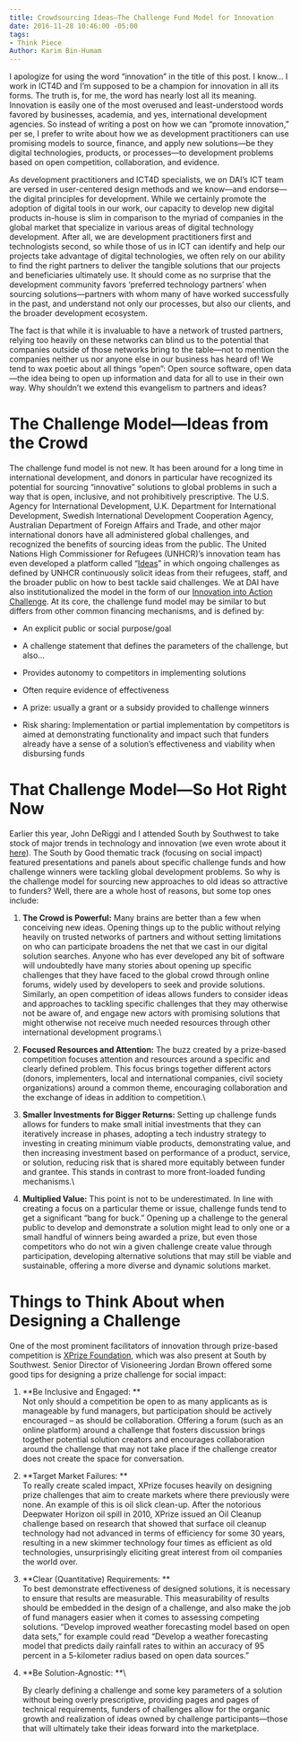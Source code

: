 ```yaml
---
title: Crowdsourcing Ideas—The Challenge Fund Model for Innovation
date: 2016-11-28 10:46:00 -05:00
tags:
- Think Piece
Author: Karim Bin-Humam
---
```


I apologize for using the word “innovation” in the title of this post. I know... I work in ICT4D and I’m supposed to be a champion for innovation in all its forms. The truth is, for me, the word has nearly lost all its meaning. Innovation is easily one of the most overused and least-understood words favored by businesses, academia, and yes, international development agencies. So instead of writing a post on how we can “promote innovation,” per se, I prefer to write about how we as development practitioners can use promising models to source, finance, and apply new solutions—be they digital technologies, products, or processes—to development problems based on open competition, collaboration, and evidence.

<!--more-->

As development practitioners and ICT4D specialists, we on DAI’s ICT team are versed in user-centered design methods and we know—and endorse—the digital principles for development. While we certainly promote the adoption of digital tools in our work, our capacity to develop new digital products in-house is slim in comparison to the myriad of companies in the global market that specialize in various areas of digital technology development. After all, we are development practitioners first and technologists second, so while those of us in ICT can identify and help our projects take advantage of digital technologies, we often rely on our ability to find the right partners to deliver the tangible solutions that our projects and beneficiaries ultimately use. It should come as no surprise that the development community favors ‘preferred technology partners’ when sourcing solutions—partners with whom many of have worked successfully in the past, and understand not only our processes, but also our clients, and the broader development ecosystem.

The fact is that while it is invaluable to have a network of trusted partners, relying too heavily on these networks can blind us to the potential that companies outside of those networks bring to the table—not to mention the companies neither us nor anyone else in our business has heard of! We tend to wax poetic about all things “open”: Open source software, open data—the idea being to open up information and data for all to use in their own way. Why shouldn’t we extend this evangelism to partners and ideas?

# The Challenge Model—Ideas from the Crowd

The challenge fund model is not new. It has been around for a long time in international development, and donors in particular have recognized its potential for sourcing “innovative” solutions to global problems in such a way that is open, inclusive, and not prohibitively prescriptive. The U.S. Agency for International Development, U.K. Department for International Development, Swedish International Development Cooperation Agency, Australian Department of Foreign Affairs and Trade, and other major international donors have all administered global challenges, and recognized the benefits of sourcing ideas from the public. The United Nations High Commissioner for Refugees (UNHCR)’s innovation team has even developed a platform called “[Ideas](http://innovation.unhcr.org/unhcr-ideas/)” in which ongoing challenges as defined by UNHCR continuously solicit ideas from their refugees, staff, and the broader public on how to best tackle said challenges. We at DAI have also institutionalized the model in the form of our [Innovation into Action Challenge](https://dai.forms.fm/innovation-into-action-challenge). At its core, the challenge fund model may be similar to but differs from other common financing mechanisms, and is defined by:

* An explicit public or social purpose/goal

* A challenge statement that defines the parameters of the challenge, but also…

* Provides autonomy to competitors in implementing solutions

* Often require evidence of effectiveness

* A prize: usually a grant or a subsidy provided to challenge winners

* Risk sharing: Implementation or partial implementation by competitors is aimed at demonstrating functionality and impact such that funders already have a sense of a solution’s effectiveness and viability when disbursing funds

# That Challenge Model—So Hot Right Now

Earlier this year, John DeRiggi and I attended South by Southwest to take stock of major trends in technology and innovation (we even wrote about it [here](https://dai-global-digital.com/sxsw-tech-trends-2016.html)). The South by Good thematic track (focusing on social impact) featured presentations and panels about specific challenge funds and how challenge winners were tackling global development problems. So why is the challenge model for sourcing new approaches to old ideas so attractive to funders? Well, there are a whole host of reasons, but some top ones include:

1. **The Crowd is Powerful:** Many brains are better than a few when conceiving new ideas. Opening things up to the public without relying heavily on trusted networks of partners and without setting limitations on who can participate broadens the net that we cast in our digital solution searches. Anyone who has ever developed any bit of software will undoubtedly have many stories about opening up specific challenges that they have faced to the global crowd through online forums, widely used by developers to seek and provide solutions. Similarly, an open competition of ideas allows funders to consider ideas and approaches to tackling specific challenges that they may otherwise not be aware of, and engage new actors with promising solutions that might otherwise not receive much needed resources through other international development programs.\\

2. **Focused Resources and Attention:** The buzz created by a prize-based competition focuses attention and resources around a specific and clearly defined problem. This focus brings together different actors (donors, implementers, local and international companies, civil society organizations) around a common theme, encouraging collaboration and the exchange of ideas in addition to competition.\\

3. **Smaller Investments for Bigger Returns:** Setting up challenge funds allows for funders to make small initial investments that they can iteratively increase in phases, adopting a tech industry strategy to investing in creating minimum viable products, demonstrating value, and then increasing investment based on performance of a product, service, or solution, reducing risk that is shared more equitably between funder and grantee. This stands in contrast to more front-loaded funding mechanisms.\\

4. **Multiplied Value:** This point is not to be underestimated. In line with creating a focus on a particular theme or issue, challenge funds tend to get a significant “bang for buck.” Opening up a challenge to the general public to develop and demonstrate a solution might lead to only one or a small handful of winners being awarded a prize, but even those competitors who do not win a given challenge create value through participation, developing alternative solutions that may still be viable and sustainable, offering a more diverse and dynamic solutions market.

# Things to Think About when Designing a Challenge

One of the most prominent facilitators of innovation through prize-based competition is [XPrize Foundation](http://www.xprize.org/), which was also present at South by Southwest. Senior Director of Visioneering Jordan Brown offered some good tips for designing a prize challenge for social impact:

1. **Be Inclusive and Engaged: **
   \
   Not only should a competition be open to as many applicants as is manageable by fund managers, but participation should be actively encouraged – as should be collaboration. Offering a forum (such as an online platform) around a challenge that fosters discussion brings together potential solution creators and encourages collaboration around the challenge that may not take place if the challenge creator does not create the space for conversation.

2. **Target Market Failures: **
   \
   To really create scaled impact, XPrize focuses heavily on designing prize challenges that aim to create markets where there previously were none. An example of this is oil slick clean-up. After the notorious Deepwater Horizon oil spill in 2010, XPrize issued an Oil Cleanup challenge based on research that showed that surface oil cleanup technology had not advanced in terms of efficiency for some 30 years, resulting in a new skimmer technology four times as efficient as old technologies, unsurprisingly eliciting great interest from oil companies the world over.

3. **Clear (Quantitative) Requirements: **
   \
   To best demonstrate effectiveness of designed solutions, it is necessary to ensure that results are measurable. This measurability of results should be embedded in the design of a challenge, and also make the job of fund managers easier when it comes to assessing competing solutions. “Develop improved weather forecasting model based on open data sets,” for example could read “Develop a weather forecasting model that predicts daily rainfall rates to within an accuracy of 95 percent in a 5-kilometer radius based on open data sources.”

4. **Be Solution-Agnostic: **\
   
   By clearly defining a challenge and some key parameters of a solution without being overly prescriptive, providing pages and pages of technical requirements, funders of challenges allow for the organic growth and realization of ideas owned by challenge participants—those that will ultimately take their ideas forward into the marketplace.